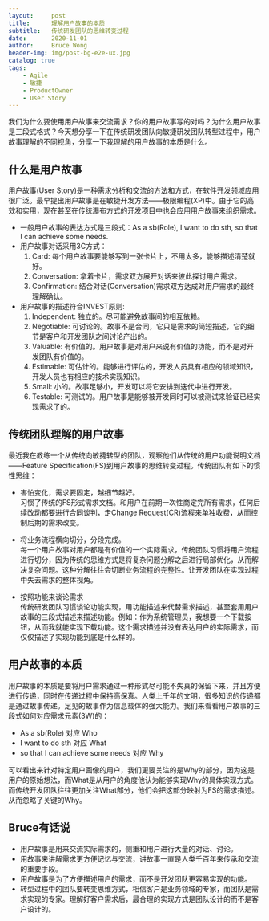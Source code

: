 ```yaml
---
layout:     post
title:      理解用户故事的本质
subtitle:   传统研发团队的思维转变过程
date:       2020-11-01
author:     Bruce Wong
header-img: img/post-bg-e2e-ux.jpg
catalog: true
tags:
    - Agile
    - 敏捷
    - ProductOwner
    - User Story
---
```


我们为什么要使用用户故事来交流需求？你的用户故事写的对吗？为什么用户故事是三段式格式？今天想分享一下在传统研发团队向敏捷研发团队转型过程中，用户故事理解的不同视角，分享一下我理解的用户故事的本质是什么。

## 什么是用户故事  
用户故事(User Story)是一种需求分析和交流的方法和方式，在软件开发领域应用很广泛。最早提出用户故事是在敏捷开发方法——极限编程(XP)中。由于它的高效和实用，现在甚至在传统瀑布方式的开发项目中也会应用用户故事来组织需求。  
+ 一般用户故事的表达方式是三段式：As a sb(Role), I want to do sth, so that I can achieve some needs.  
+ 用户故事对话采用3C方式：
    1. Card: 每个用户故事要能够写到一张卡片上，不用太多，能够描述清楚就好。  
    2. Conversation: 拿着卡片，需求双方展开对话来彼此探讨用户需求。   
    3. Confirmation: 结合对话(Conversation)需求双方达成对用户需求的最终理解确认。  
+ 用户故事的描述符合INVEST原则:  
    1. Independent: 独立的。尽可能避免故事间的相互依赖。   
    2. Negotiable: 可讨论的。故事不是合同，它只是需求的简短描述，它的细节是客户和开发团队之间讨论产出的。  
    3. Valuable: 有价值的。用户故事是对用户来说有价值的功能，而不是对开发团队有价值的。  
    4. Estimable: 可估计的。能够进行评估的，开发人员具有相应的领域知识，开发人员也有相应的技术实现知识。  
    5. Small: 小的。故事足够小，开发可以将它安排到迭代中进行开发。  
    6. Testable: 可测试的。用户故事是能够被开发同时可以被测试来验证已经实现需求了的。  
    
## 传统团队理解的用户故事  
最近我在教练一个从传统向敏捷转型的团队，观察他们从传统的用户功能说明文档——Feature Specification(FS)到用户故事的思维转变过程。传统团队有如下的惯性思维：
- 害怕变化，需求要固定，越细节越好。  
    习惯了传统的FS形式需求文档。和用户在前期一次性商定完所有需求，任何后续改动都要进行合同谈判，走Change Request(CR)流程来单独收费，从而控制后期的需求改变。  
   
- 将业务流程横向切分，分段完成。  
    每一个用户故事对用户都是有价值的一个实际需求，传统团队习惯将用户流程进行切分，因为传统的思维方式是将复杂问题分解之后进行局部优化，从而解决复杂问题。这种分解往往会切断业务流程的完整性。让开发团队在实现过程中失去需求的整体视角。  

- 按照功能来谈论需求  
    传统研发团队习惯谈论功能实现，用功能描述来代替需求描述，甚至套用用户故事的三段式描述来描述功能。例如：作为系统管理员，我想要一个下载按钮，从而我就能实现下载功能。这个需求描述并没有表达用户的实际需求，而仅仅描述了实现功能到底是什么样的。  

## 用户故事的本质  
用户故事的本质是要将用户需求通过一种形式尽可能不失真的保留下来，并且方便进行传递，同时在传递过程中保持高保真。人类上千年的文明，很多知识的传递都是通过故事传递。足见的故事作为信息载体的强大能力。我们来看看用户故事的三段式如何对应需求元素(3W)的：  
- As a sb(Role) 对应 Who  
- I want to do sth 对应 What  
- so that I can achieve some needs 对应 Why  

可以看出来针对特定用户画像的用户，我们更要关注的是Why的部分，因为这是用户的原始想法，而What是从用户的角度他认为能够实现Why的具体实现方式。而传统开发团队往往更加关注What部分，他们会把这部分映射为FS的需求描述。从而忽略了关键的Why。

## Bruce有话说  
+ 用户故事是用来交流实际需求的，侧重和用户进行大量的对话、讨论。  
+ 用故事来讲解需求更方便记忆与交流，讲故事一直是人类千百年来传承和交流的重要手段。  
+ 用户故事是为了方便描述用户的需求，而不是开发团队更容易实现的功能。  
+ 转型过程中的团队要转变思维方式，相信客户是业务领域的专家，而团队是需求实现的专家。理解好客户需求后，最合理的实现方式是团队设计的而不是客户设计的。  
